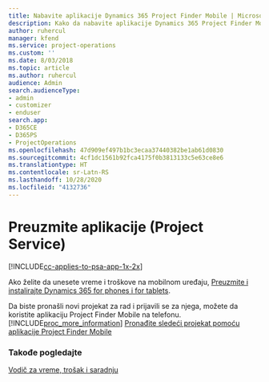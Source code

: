 ```yaml
---
title: Nabavite aplikacije Dynamics 365 Project Finder Mobile | MicrosoftDocs
description: Kako da nabavite aplikacije Dynamics 365 Project Finder Mobile
author: ruhercul
manager: kfend
ms.service: project-operations
ms.custom: ''
ms.date: 8/03/2018
ms.topic: article
ms.author: ruhercul
audience: Admin
search.audienceType:
- admin
- customizer
- enduser
search.app:
- D365CE
- D365PS
- ProjectOperations
ms.openlocfilehash: 47d909ef497b1bc3ecaa37440382be1ab61d0830
ms.sourcegitcommit: 4cf1dc1561b92fca4175f0b3813133c5e63ce8e6
ms.translationtype: HT
ms.contentlocale: sr-Latn-RS
ms.lasthandoff: 10/28/2020
ms.locfileid: "4132736"
---
```

# <a name="get-the-apps-project-service"></a>Preuzmite aplikacije (Project Service)

[!INCLUDE[cc-applies-to-psa-app-1x-2x](../includes/cc-applies-to-psa-app-1x-2x.md)]

Ako želite da unesete vreme i troškove na mobilnom uređaju, [Preuzmite i instalirajte Dynamics 365 for phones i for tablets](https://docs.microsoft.com/dynamics365/mobile-app/dynamics-365-phones-tablets-users-guide).  
  
 Da biste pronašli novi projekat za rad i prijavili se za njega, možete da koristite aplikaciju Project Finder Mobile na telefonu. [!INCLUDE[proc_more_information](../includes/proc-more-information.md)] [Pronađite sledeći projekat pomoću aplikacije Project Finder Mobile](../psa/find-next-project-finder-mobile-app.md) 
  
### <a name="see-also"></a>Takođe pogledajte  
 [Vodič za vreme, trošak i saradnju](../psa/time-expense-collaboration-guide.md)
